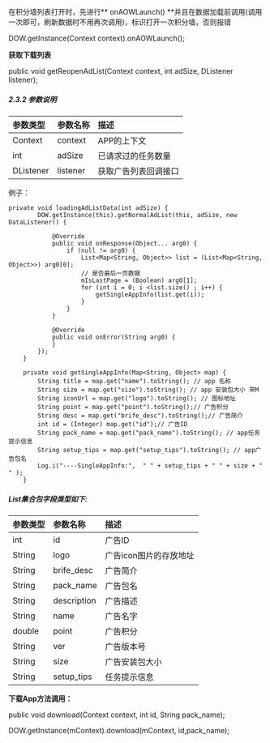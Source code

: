 在积分墙列表打开时，先进行** onAOWLaunch\(\) **并且在数据加载前调用\(调用一次即可，刷新数据时不用再次调用\)，标识打开一次积分墙，否则报错

DOW.getInstance\(Context context\).onAOWLaunch\(\);

**获取下载列表**

public void getReopenAdList\(Context context, int adSize, DListener listener\);

##### 2.3.2 参数说明

| 参数类型 | 参数名称 | 描述 |
| :--- | :--- | :--- |
| Context | context | APP的上下文 |
| int | adSize | 已请求过的任务数量 |
| DListener | listener | 获取广告列表回调接口 |

例子：

```
private void loadingAdListData(int adSize) {
        DOW.getInstance(this).getNormalAdList(this, adSize, new DataListener() {

            @Override
            public void onResponse(Object... arg0) {
                if (null != arg0) {
                    List<Map<String, Object>> list = (List<Map<String, Object>>) arg0[0];
                    // 是否最后一页数据
                    mIsLastPage = (Boolean) arg0[1];
                    for (int i = 0; i <list.size() ; i++) {
                        getSingleAppInfo(list.get(i));
                    }
                }
            }

            @Override
            public void onError(String arg0) {
            }
        });
    }

    private void getSingleAppInfo(Map<String, Object> map) {
        String title = map.get("name").toString(); // app 名称
        String size = map.get("size").toString(); // app 安装包大小 带M
        String iconUrl = map.get("logo").toString(); // 图标地址
        String point = map.get("point").toString();// 广告积分
        String desc = map.get("brife_desc").toString();// 广告简介
        int id = (Integer) map.get("id");// 广告ID
        String pack_name = map.get("pack_name").toString(); // app任务提示信息
        String setup_tips = map.get("setup_tips").toString(); // app广告包名
        Log.i("----SingleAppInfo:",  " " + setup_tips + " " + size + " " );
    }
```

##### List集合包字段类型如下:

| 参数类型 | 参数名称 | 描述 |
| :--- | :--- | :--- |
| int | id | 广告ID |
| String | logo | 广告icon图片的存放地址 |
| String | brife\_desc | 广告简介 |
| String | pack\_name | 广告包名 |
| String | description | 广告描述 |
| String | name | 广告名字 |
| double | point | 广告积分 |
| String | ver | 广告版本号 |
| String | size | 广告安装包大小 |
| String | setup\_tips | 任务提示信息 |

**下载App方法调用：**

public void download\(Context context, int id, String pack\_name\);

DOW.getInstance\(mContext\).download\(mContext, id,pack\_name\);

				

